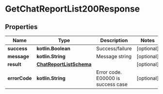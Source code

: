 
# GetChatReportList200Response

## Properties
Name | Type | Description | Notes
------------ | ------------- | ------------- | -------------
**success** | **kotlin.Boolean** | Success/failure |  [optional]
**message** | **kotlin.String** | Message string |  [optional]
**result** | [**ChatReportListSchema**](ChatReportListSchema.md) |  |  [optional]
**errorCode** | **kotlin.String** | Error code. E00000 is success case |  [optional]



